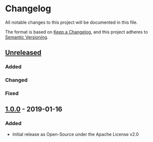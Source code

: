 # Changelog
All notable changes to this project will be documented in this file.

The format is based on [Keep a Changelog](https://keepachangelog.com/en/1.0.0/),
and this project adheres to [Semantic Versioning](https://semver.org/spec/v2.0.0.html).

## [Unreleased]
### Added
### Changed
### Fixed

## [1.0.0] - 2019-01-16
### Added
- Initial release as Open-Source under the Apache License v2.0

[Unreleased]: https://github.com/wwu-cx/kubernetes-event-forwarder-gelf/compare/v1.0.0...HEAD
[1.0.0]: https://github.com/wwu-cx/kubernetes-event-forwarder-gelf/compare/0b7d9ce7a3346572d70f5f1dbc0204cf838aa927...v1.0.0
